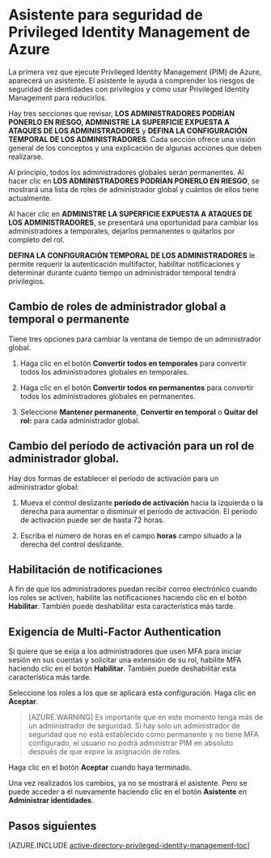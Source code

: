 <properties
   pageTitle="Asistente para seguridad de Privileged Identity Management de Azure"
   description="La primera vez que utilice la extensión de Privileged Identity Management de Azure, aparecerá un asistente para seguridad. En este artículo se describen los pasos para usar al asistente."
   services="active-directory"
   documentationCenter=""
   authors="kgremban"
   manager="stevenpo"
   editor=""/>

<tags
   ms.service="active-directory"
   ms.devlang="na"
   ms.topic="article"
   ms.tgt_pltfrm="na"
   ms.workload="identity"
   ms.date="01/21/2016"
   ms.author="kgremban"/>

# Asistente para seguridad de Privileged Identity Management de Azure

La primera vez que ejecute Privileged Identity Management (PIM) de Azure, aparecerá un asistente. El asistente le ayuda a comprender los riesgos de seguridad de identidades con privilegios y cómo usar Privileged Identity Management para reducirlos.

Hay tres secciones que revisar, **LOS ADMINISTRADORES PODRÍAN PONERLO EN RIESGO, ADMINISTRE LA SUPERFICIE EXPUESTA A ATAQUES DE LOS ADMINISTRADORES** y **DEFINA LA CONFIGURACIÓN TEMPORAL DE LOS ADMINISTRADORES**. Cada sección ofrece una visión general de los conceptos y una explicación de algunas acciones que deben realizarse.

Al principio, todos los administradores globales serán permanentes. Al hacer clic en **LOS ADMINISTRADORES PODRÍAN PONERLO EN RIESGO**, se mostrará una lista de roles de administrador global y cuántos de ellos tiene actualmente.

Al hacer clic en **ADMINISTRE LA SUPERFICIE EXPUESTA A ATAQUES DE LOS ADMINISTRADORES**, se presentará una oportunidad para cambiar los administradores a temporales, dejarlos permanentes o quitarlos por completo del rol.

**DEFINA LA CONFIGURACIÓN TEMPORAL DE LOS ADMINISTRADORES** le permite requerir la autenticación multifactor, habilitar notificaciones y determinar durante cuánto tiempo un administrador temporal tendrá privilegios.

## Cambio de roles de administrador global a temporal o permanente

Tiene tres opciones para cambiar la ventana de tiempo de un administrador global.

1.  Haga clic en el botón **Convertir todos en temporales** para convertir todos los administradores globales en temporales.

2.  Haga clic en el botón **Convertir todos en permanentes** para convertir todos los administradores globales en permanentes.

3.  Seleccione **Mantener permanente**, **Convertir en temporal** o **Quitar del rol:** para cada administrador global.

## Cambio del período de activación para un rol de administrador global.

Hay dos formas de establecer el período de activación para un administrador global:

1.  Mueva el control deslizante **período de activación** hacia la izquierda o la derecha para aumentar o disminuir el período de activación. El período de activación puede ser de hasta 72 horas.

2.  Escriba el número de horas en el campo **horas** campo situado a la derecha del control deslizante.

## Habilitación de notificaciones

A fin de que los administradores puedan recibir correo electrónico cuando los roles se activen, habilite las notificaciones haciendo clic en el botón **Habilitar**. También puede deshabilitar esta característica más tarde.

## Exigencia de Multi-Factor Authentication

Si quiere que se exija a los administradores que usen MFA para iniciar sesión en sus cuentas y solicitar una extensión de su rol, habilite MFA haciendo clic en el botón **Habilitar**. También puede deshabilitar esta característica más tarde.

<!--For more information about MFA and PIM, click here. PLACEHOLDER: NEED LINK TO MFA DOC.-->

Seleccione los roles a los que se aplicará esta configuración. Haga clic en **Aceptar**.

> [AZURE.WARNING] Es importante que en este momento tenga más de un administrador de seguridad. Si hay solo un administrador de seguridad que no está establecido como permanente y no tiene MFA configurado, el usuario no podrá administrar PIM en absoluto después de que expire la asignación de roles.

Haga clic en el botón **Aceptar** cuando haya terminado.

Una vez realizados los cambios, ya no se mostrará el asistente. Pero se puede acceder a él nuevamente haciendo clic en el botón **Asistente** en **Administrar identidades**.

## Pasos siguientes
[AZURE.INCLUDE [active-directory-privileged-identity-management-toc](../../includes/active-directory-privileged-identity-management-toc.md)]

<!---HONumber=AcomDC_0204_2016-->